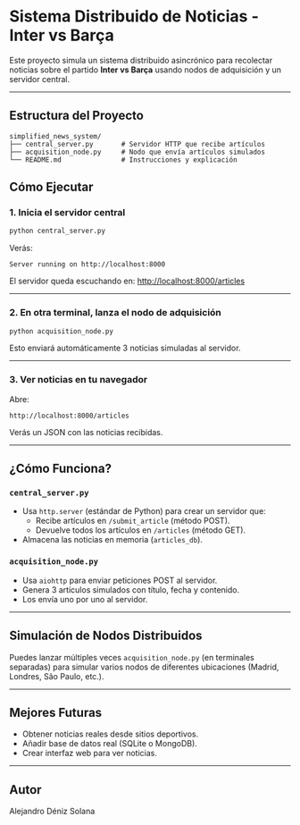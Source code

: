 #  Sistema Distribuido de Noticias - Inter vs Barça

Este proyecto simula un sistema distribuido asincrónico para recolectar noticias sobre el partido **Inter vs Barça** usando nodos de adquisición y un servidor central.

---

##  Estructura del Proyecto

```
simplified_news_system/
├── central_server.py       # Servidor HTTP que recibe artículos
├── acquisition_node.py     # Nodo que envía artículos simulados
└── README.md               # Instrucciones y explicación
```

##  Cómo Ejecutar

### 1. Inicia el servidor central

```bash
python central_server.py
```

Verás:

```
Server running on http://localhost:8000
```

El servidor queda escuchando en:
[http://localhost:8000/articles](http://localhost:8000/articles)

---

### 2. En otra terminal, lanza el nodo de adquisición

```bash
python acquisition_node.py
```

Esto enviará automáticamente 3 noticias simuladas al servidor.

---

### 3. Ver noticias en tu navegador

Abre:
```
http://localhost:8000/articles
```

Verás un JSON con las noticias recibidas.

---

##  ¿Cómo Funciona?

### `central_server.py`
- Usa `http.server` (estándar de Python) para crear un servidor que:
  - Recibe artículos en `/submit_article` (método POST).
  - Devuelve todos los artículos en `/articles` (método GET).
- Almacena las noticias en memoria (`articles_db`).

### `acquisition_node.py`
- Usa `aiohttp` para enviar peticiones POST al servidor.
- Genera 3 artículos simulados con título, fecha y contenido.
- Los envía uno por uno al servidor.

---

##  Simulación de Nodos Distribuidos

Puedes lanzar múltiples veces `acquisition_node.py` (en terminales separadas) para simular varios nodos de diferentes ubicaciones (Madrid, Londres, São Paulo, etc.).

---

##  Mejores Futuras
- Obtener noticias reales desde sitios deportivos.
- Añadir base de datos real (SQLite o MongoDB).
- Crear interfaz web para ver noticias.

---

##  Autor
Alejandro Déniz Solana 
